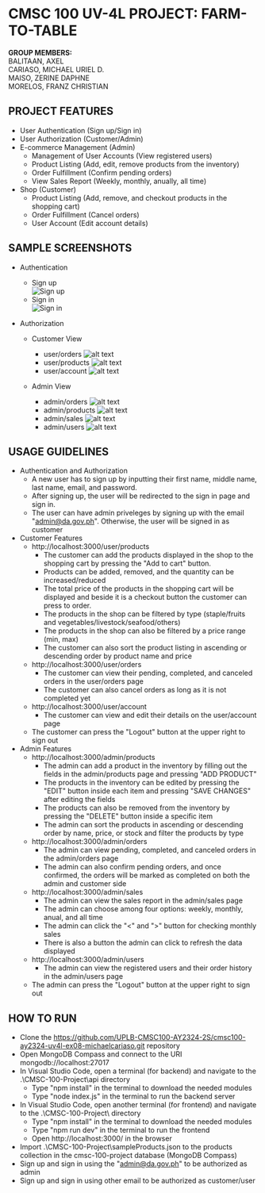 # CMSC 100 UV-4L PROJECT: FARM-TO-TABLE

**GROUP MEMBERS:** <br/>
BALITAAN, AXEL <br/>
CARIASO, MICHAEL URIEL D. <br/>
MAISO, ZERINE DAPHNE <br/>
MORELOS, FRANZ CHRISTIAN <br/>

## PROJECT FEATURES

- User Authentication (Sign up/Sign in)
- User Authorization (Customer/Admin)
- E-commerce Management (Admin)
  - Management of User Accounts (View registered users)
  - Product Listing (Add, edit, remove products from the inventory)
  - Order Fulfillment (Confirm pending orders)
  - View Sales Report (Weekly, monthly, anually, all time)
- Shop (Customer)
  - Product Listing (Add, remove, and checkout products in the shopping cart)
  - Order Fulfillment (Cancel orders)
  - User Account (Edit account details)

## SAMPLE SCREENSHOTS

- Authentication

  - Sign up <br/>
    ![Sign up](README_images/sign_up.png) <br/>
  - Sign in <br/>
    ![Sign in](README_images/sign_in.png) <br/>

- Authorization

  - Customer View

    - user/orders
      ![alt text](README_images/user_orders.png)
    - user/products
      ![alt text](README_images/user_products.png)
    - user/account
      ![alt text](README_images/user_account.png)

  - Admin View
    - admin/orders
      ![alt text](README_images/admin_orders.png)
    - admin/products
      ![alt text](README_images/admin_products.png)
    - admin/sales
      ![alt text](README_images/admin_sales.png)
    - admin/users
      ![alt text](README_images/admin_users.png)

## USAGE GUIDELINES

- Authentication and Authorization
  - A new user has to sign up by inputting their first name, middle name, last name, email, and password.
  - After signing up, the user will be redirected to the sign in page and sign in.
  - The user can have admin priveleges by signing up with the email "admin@da.gov.ph". Otherwise, the user will be signed in as customer
- Customer Features
  - http://localhost:3000/user/products
    - The customer can add the products displayed in the shop to the shopping cart by pressing the "Add to cart" button.
    - Products can be added, removed, and the quantity can be increased/reduced
    - The total price of the products in the shopping cart will be displayed and beside it is a checkout button the customer can press to order.
    - The products in the shop can be filtered by type (staple/fruits and vegetables/livestock/seafood/others)
    - The products in the shop can also be filtered by a price range (min, max)
    - The customer can also sort the product listing in ascending or descending order by product name and price
  - http://localhost:3000/user/orders
    - The customer can view their pending, completed, and canceled orders in the user/orders page
    - The customer can also cancel orders as long as it is not completed yet
  - http://localhost:3000/user/account
    - The customer can view and edit their details on the user/account page
  - The customer can press the "Logout" button at the upper right to sign out
- Admin Features
  - http://localhost:3000/admin/products
    - The admin can add a product in the inventory by filling out the fields in the admin/products page and pressing "ADD PRODUCT"
    - The products in the inventory can be edited by pressing the "EDIT" button inside each item and pressing "SAVE CHANGES" after editing the fields
    - The products can also be removed from the inventory by pressing the "DELETE" button inside a specific item
    - The admin can sort the products in ascending or descending order by name, price, or stock and filter the products by type
  - http://localhost:3000/admin/orders
    - The admin can view pending, completed, and canceled orders in the admin/orders page
    - The admin can also confirm pending orders, and once confirmed, the orders will be marked as completed on both the admin and customer side
  - http://localhost:3000/admin/sales
    - The admin can view the sales report in the admin/sales page
    - The admin can choose among four options: weekly, monthly, anual, and all time
    - The admin can click the "<" and ">" button for checking monthly sales
    - There is also a button the admin can click to refresh the data displayed
  - http://localhost:3000/admin/users
    - The admin can view the registered users and their order history in the admin/users page
  - The admin can press the "Logout" button at the upper right to sign out

## HOW TO RUN

- Clone the https://github.com/UPLB-CMSC100-AY2324-2S/cmsc100-ay2324-uv4l-ex08-michaelcariaso.git repository
- Open MongoDB Compass and connect to the URI mongodb://localhost:27017
- In Visual Studio Code, open a terminal (for backend) and navigate to the .\CMSC-100-Project\api directory
  - Type "npm install" in the terminal to download the needed modules
  - Type "node index.js" in the terminal to run the backend server
- In Visual Studio Code, open another terminal (for frontend) and navigate to the .\CMSC-100-Project\ directory
  - Type "npm install" in the terminal to download the needed modules
  - Type "npm run dev" in the terminal to run the frontend
  - Open http://localhost:3000/ in the browser
- Import .\CMSC-100-Project\sampleProducts.json to the products collection in the cmsc-100-project database (MongoDB Compass)
- Sign up and sign in using the "admin@da.gov.ph" to be authorized as admin
- Sign up and sign in using other email to be authorized as customer/user
